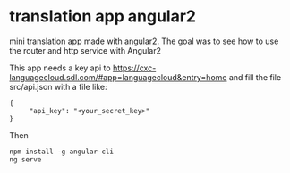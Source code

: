 # translation app angular2

mini translation app made with angular2. The goal was to see how to use
the router and http service with Angular2

This app needs a key api to https://cxc-languagecloud.sdl.com/#app=languagecloud&entry=home
and fill the file src/api.json with a file like:

    {
	     "api_key": "<your_secret_key>"
    }


Then

    npm install -g angular-cli
    ng serve
